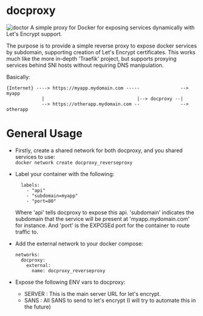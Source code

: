 # docproxy
![doctor](http://www.free-icons-download.net/images/doctor-icon-61857.png)
A simple proxy for Docker for exposing services dynamically with Let's Encrypt
support.


The purpose is to provide a simple reverse proxy to expose docker services by
subdomain, supporting creation of Let's Encrypt certificates.  This works much
like the more in-depth 'Traefik' project, but supports proxying services
behind SNI hosts without requiring DNS manipulation.

Basically:
```
{Internet} ----> https://myapp.mydomain.com -----               --> myapp 
             |                                  |--> docproxy --|
             --> https://otherapp.mydomain.com --               --> otherapp
```

# General Usage

* Firstly, create a shared network for both docproxy, and you shared services
  to use:  
  ```docker network create docproxy_reverseproxy```

* Label your container with the following:
  ```
    labels:
      - "api"
      - "subdomain=myapp"
      - "port=80"
  ```
  Where 'api' tells docproxy to expose this api.  'subdomain' indicates the
subdomain that the service will be present at 'myapp.mydomain.com' for
instance.  And 'port' is the EXPOSEd port for the container to route traffic
to.

* Add the external network to your docker compose: 
  ```
  networks:
    docproxy:
      external:
        name: docproxy_reverseproxy 
   ```

* Expose the following ENV vars to docproxy:
  - SERVER : This is the main server URL for let's encrypt.
  - SANS : All SANS to send to let's encrypt (I will try to automate this in
    the future) 
